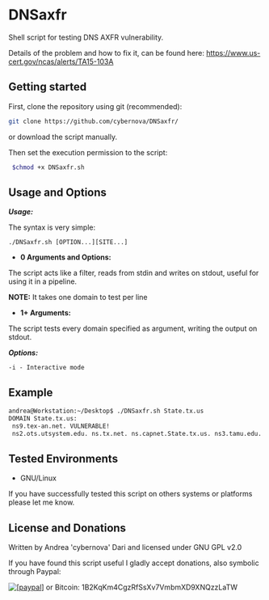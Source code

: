 DNSaxfr
====

Shell script for testing DNS AXFR vulnerability.

Details of the problem and how to fix it, can be found here: https://www.us-cert.gov/ncas/alerts/TA15-103A

## Getting started

First, clone the repository using git (recommended):

```bash
git clone https://github.com/cybernova/DNSaxfr/
```
or download the script manually.

Then set the execution permission to the script:

```bash
 $chmod +x DNSaxfr.sh
```

Usage and Options
-----------------

***Usage:***

The syntax is very simple:

```
./DNSaxfr.sh [OPTION...][SITE...]

```
* **0 Arguments and Options:**

The script acts like a filter, reads from stdin and writes on stdout, useful for using it in a pipeline.

**NOTE:** It takes one domain to test per line

* **1+ Arguments:**

The script tests every domain specified as argument, writing the output on stdout.

***Options:***

```
-i - Interactive mode

```

## Example

```bash
andrea@Workstation:~/Desktop$ ./DNSaxfr.sh State.tx.us
DOMAIN State.tx.us:
 ns9.tex-an.net. VULNERABLE!
 ns2.ots.utsystem.edu. ns.tx.net. ns.capnet.State.tx.us. ns3.tamu.edu. tybalt.caltech.edu. NOT VULNERABLE!
```

## Tested Environments

* GNU/Linux

If you have successfully tested this script on others systems or platforms please let me know.

License and Donations
-------

Written by Andrea 'cybernova' Dari and licensed under GNU GPL v2.0

If you have found this script useful I gladly accept donations, also symbolic through Paypal:

<a href="https://www.paypal.com/cgi-bin/webscr?cmd=_donations&business=andreadari91%40gmail%2ecom&lc=IT&item_name=Andrea%20Dari%20IT%20independent%20researcher&currency_code=EUR&bn=PP%2dDonationsBF%3abtn_donateCC_LG%2egif%3aNonHostedGuest"><img src="https://www.paypalobjects.com/en_US/i/btn/btn_donate_LG.gif" alt="[paypal]" /></a> or Bitcoin: 1B2KqKm4CgzRfSsXv7VmbmXD9XNQzzLaTW
